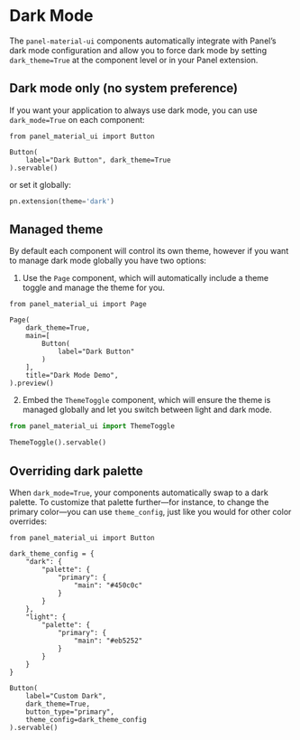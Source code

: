 # Dark Mode

The `panel-material-ui` components automatically integrate with Panel’s dark mode configuration and allow you to force dark mode by setting `dark_theme=True` at the component level or in your Panel extension.

## Dark mode only (no system preference)

If you want your application to always use dark mode, you can use `dark_mode=True` on each component:

```{pyodide}
from panel_material_ui import Button

Button(
    label="Dark Button", dark_theme=True
).servable()
```

or set it globally:

```python
pn.extension(theme='dark')
```

## Managed theme

By default each component will control its own theme, however if you want to manage dark mode globally you have two options:

1. Use the `Page` component, which will automatically include a theme toggle and manage the theme for you.

```{pyodide}
from panel_material_ui import Page

Page(
    dark_theme=True,
    main=[
        Button(
            label="Dark Button"
        )
    ],
    title="Dark Mode Demo",
).preview()
```

2. Embed the `ThemeToggle` component, which will ensure the theme is managed globally and let you switch between light and dark mode.

```python
from panel_material_ui import ThemeToggle

ThemeToggle().servable()
```

## Overriding dark palette

When `dark_mode=True`, your components automatically swap to a dark palette. To customize that palette further—for instance, to change the primary color—you can use `theme_config`, just like you would for other color overrides:

```{pyodide}
from panel_material_ui import Button

dark_theme_config = {
    "dark": {
        "palette": {
            "primary": {
                "main": "#450c0c"
            }
        }
    },
    "light": {
        "palette": {
            "primary": {
                "main": "#eb5252"
            }
        }
    }
}

Button(
    label="Custom Dark",
    dark_theme=True,
    button_type="primary",
    theme_config=dark_theme_config
).servable()
```
